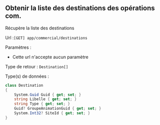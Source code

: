## <span id='listedestinations'>Obtenir la liste des destinations des opérations com.</span>

Récupère la liste des destinations

Url :`[GET] app/commercial/destinations`

Paramètres : 

- Cette url n'accepte aucun paramètre

Type de retour : `Destination[]`

Type(s) de données :

```csharp
class Destination
{
	System.Guid Guid { get; set; }
	string Libelle { get; set; }
	string Type { get; set; }
	Guid? GroupeAnimationGuid { get; set; }
	System.Int32? SiteId { get; set; }
}

```

